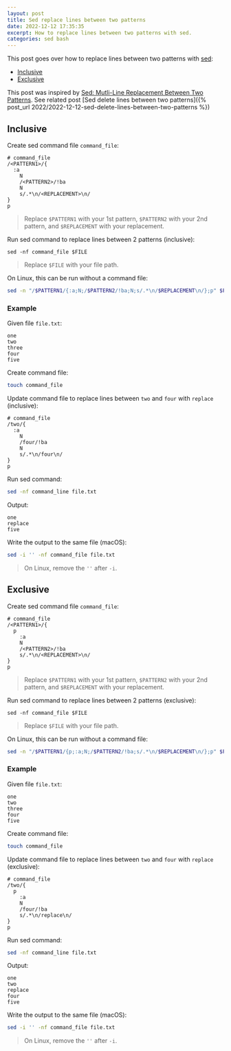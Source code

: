 ```yaml
---
layout: post
title: Sed replace lines between two patterns
date: 2022-12-12 17:35:35
excerpt: How to replace lines between two patterns with sed.
categories: sed bash
---
```


This post goes over how to replace lines between two patterns with [sed](https://wikipedia.org/wiki/Sed):

- [Inclusive](#inclusive)
- [Exclusive](#exclusive)

This post was inspired by [Sed: Mutli-Line Replacement Between Two Patterns](https://fahdshariff.blogspot.com/2012/12/sed-mutli-line-replacement-between-two.html). See related post [Sed delete lines between two patterns]({% post_url 2022/2022-12-12-sed-delete-lines-between-two-patterns %})

## Inclusive

Create sed command file `command_file`:

```
# command_file
/<PATTERN1>/{
  :a
    N
    /<PATTERN2>/!ba
    N
    s/.*\n/<REPLACEMENT>\n/
}
p
```

> Replace `$PATTERN1` with your 1st pattern, `$PATTERN2` with your 2nd pattern, and `$REPLACEMENT` with your replacement.

Run sed command to replace lines between 2 patterns (inclusive):

```
sed -nf command_file $FILE
```

> Replace `$FILE` with your file path.

On Linux, this can be run without a command file:

```sh
sed -n "/$PATTERN1/{:a;N;/$PATTERN2/!ba;N;s/.*\n/$REPLACEMENT\n/};p" $FILE
```

### Example

Given file `file.txt`:

```
one
two
three
four
five
```

Create command file:

```sh
touch command_file
```

Update command file to replace lines between `two` and `four` with `replace` (inclusive):

```
# command_file
/two/{
  :a
    N
    /four/!ba
    N
    s/.*\n/four\n/
}
p
```

Run sed command:

```sh
sed -nf command_line file.txt
```

Output:

```
one
replace
five
```

Write the output to the same file (macOS):

```sh
sed -i '' -nf command_file file.txt
```

> On Linux, remove the `''` after `-i`.

## Exclusive

Create sed command file `command_file`:

```
# command_file
/<PATTERN1>/{
  p
    :a
    N
    /<PATTERN2>/!ba
    s/.*\n/<REPLACEMENT>\n/
}
p
```

> Replace `$PATTERN1` with your 1st pattern, `$PATTERN2` with your 2nd pattern, and `$REPLACEMENT` with your replacement.

Run sed command to replace lines between 2 patterns (exclusive):

```
sed -nf command_file $FILE
```

> Replace `$FILE` with your file path.

On Linux, this can be run without a command file:

```sh
sed -n "/$PATTERN1/{p;:a;N;/$PATTERN2/!ba;s/.*\n/$REPLACEMENT\n/};p" $FILE
```

### Example

Given file `file.txt`:

```
one
two
three
four
five
```

Create command file:

```sh
touch command_file
```

Update command file to replace lines between `two` and `four` with `replace` (exclusive):

```
# command_file
/two/{
  p
    :a
    N
    /four/!ba
    s/.*\n/replace\n/
}
p
```

Run sed command:

```sh
sed -nf command_line file.txt
```

Output:

```
one
two
replace
four
five
```

Write the output to the same file (macOS):

```sh
sed -i '' -nf command_file file.txt
```

> On Linux, remove the `''` after `-i`.
